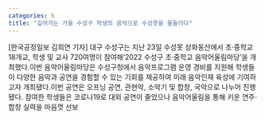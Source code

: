 ```yaml
---
categories: h
title: "깊어가는 가을 수성구 학생의 음악으로 수성못을 물들이다"
---
```

[한국공정일보 김희연 기자] 대구 수성구는 지난 23일 수성못 상화동산에서 초·중학교 18개교, 학생 및 교사 720여명이 참여해‘2022 수성구 초·중학교 음악어울림마당’을 개최했다.이번 음악어울림마당은 수성구청에서 음악프로그램 운영 경비를 지원해 학생들이 다양한 음악과 공연을 경험할 수 있는 기회를 제공하여 미래 음악인재 육성에 기여하고자 개최됐다.이번 공연은 오프닝 공연, 관현악, 소악기 및 합창, 국악으로 나누어 진행됐다. 참여한 학생들은 코로나19로 대외 공연이 줄었으나 음악어울림을 통해 키운 연주·합창 실력을 마음껏 선보